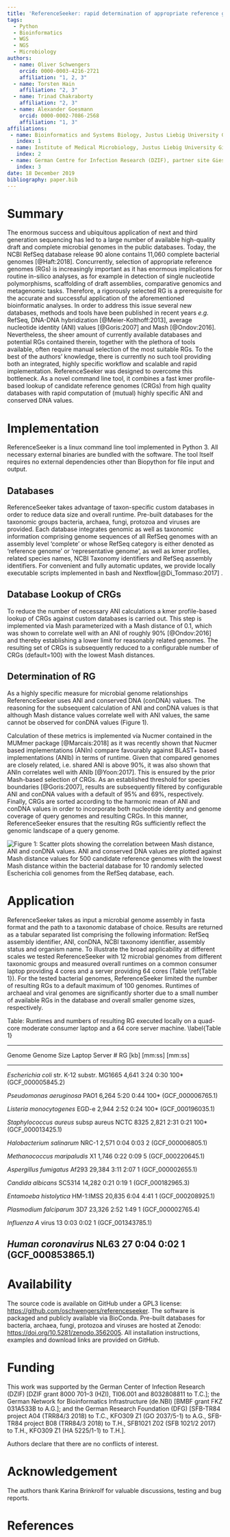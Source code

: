 ```yaml
---
title: 'ReferenceSeeker: rapid determination of appropriate reference genomes'
tags:
  - Python
  - Bioinformatics
  - WGS
  - NGS
  - Microbiology
authors:
  - name: Oliver Schwengers
    orcid: 0000-0003-4216-2721
    affiliation: "1, 2, 3"
  - name: Torsten Hain
    affiliation: "2, 3"
  - name: Trinad Chakraborty
    affiliation: "2, 3"
  - name: Alexander Goesmann
    orcid: 0000-0002-7086-2568
    affiliation: "1, 3"
affiliations:
 - name: Bioinformatics and Systems Biology, Justus Liebig University Giessen, Giessen, 35392, Germany
   index: 1
 - name: Institute of Medical Microbiology, Justus Liebig University Giessen, Giessen, 35392, Germany
   index: 2
 - name: German Centre for Infection Research (DZIF), partner site Giessen-Marburg-Langen, Giessen, Germany
   index: 3
date: 18 December 2019
bibliography: paper.bib
---
```


# Summary
The enormous success and ubiquitous application of next and third generation sequencing has
led to a large number of available high-quality draft and complete microbial genomes in the
public databases. Today, the NCBI RefSeq database release 90 alone contains 11,060
complete bacterial genomes ​[@Haft:2018​]. Concurrently, selection of appropriate reference
genomes (RGs) is increasingly important as it has enormous implications for routine in-silico
analyses, as for example in detection of single nucleotide polymorphisms, scaffolding of draft
assemblies, comparative genomics and metagenomic tasks. Therefore, a rigorously selected
RG is a prerequisite for the accurate and successful application of the aforementioned
bioinformatic analyses. In order to address this issue several new databases, methods and tools
have been published in recent years *e.g.* RefSeq, DNA-DNA hybridization [@Meier-Kolthoff:2013]​,
average nucleotide identity (ANI) values [@Goris:2007] and Mash ​[@Ondov:2016]​.
Nevertheless, the sheer amount of currently available databases and potential RGs
contained therein, together with the plethora of tools available, often require manual selection of
the most suitable RGs. To the best of the authors’ knowledge, there is currently no such tool
providing both an integrated, highly specific workflow and scalable and rapid implementation.
ReferenceSeeker was designed to overcome this bottleneck. As a novel command line tool, it
combines a fast kmer profile-based lookup of candidate reference genomes (CRGs) from high
quality databases with rapid computation of (mutual) highly specific ANI and conserved DNA values.

# Implementation
ReferenceSeeker is a linux command line tool implemented in Python 3. All necessary external
binaries are bundled with the software. The tool Itself requires no external dependencies other
than Biopython for file input and output.

## Databases
ReferenceSeeker takes advantage of taxon-specific custom databases in order to reduce data
size and overall runtime. Pre-built databases for the taxonomic groups bacteria, archaea, fungi,
protozoa and viruses are provided. Each database integrates genomic as well as taxonomic
information comprising genome sequences of all RefSeq genomes with an assembly level
‘complete’ or whose RefSeq category is either denoted as ‘reference genome’ or ‘representative
genome’, as well as kmer profiles, related species names, NCBI Taxonomy identifiers and
RefSeq assembly identifiers. For convenient and fully automatic updates, we provide locally
executable scripts implemented in bash and Nextflow ​[@Di_Tommaso:2017]​ .

## Database Lookup of CRGs
To reduce the number of necessary ANI calculations a kmer profile-based lookup of CRGs
against custom databases is carried out. This step is implemented via Mash parameterized with
a Mash distance of 0.1, which was shown to correlate well with an ANI of roughly 90% ​
[@Ondov:2016] and thereby establishing a lower limit for reasonably related genomes.
The resulting set of CRGs is subsequently reduced to a configurable number of CRGs (default=100)
with the lowest Mash distances.

## Determination of RG
As a highly specific measure for microbial genome relationships ReferenceSeeker uses ANI and
conserved DNA (conDNA) values. The reasoning for the subsequent calculation of ANI and
conDNA values is that although Mash distance values correlate well with ANI values, the same
cannot be observed for conDNA values (Figure 1).

Calculation of these metrics is implemented vía Nucmer contained in the MUMmer package
[@Marcais:2018] as it was recently shown that Nucmer based implementations (ANIn)
compare favourably against BLAST+ based implementations (ANIb) in terms of runtime. Given
that compared genomes are closely related, i.e. shared ANI is above 90%, it was also shown
that ANIn correlates well with ANIb [@Yoon:2017]. This is ensured by the prior Mash-based
selection of CRGs. As an established threshold for species boundaries [@Goris:2007]​,
results are subsequently filtered by configurable ANI and conDNA values with a default of 95%
and 69%, respectively. Finally, CRGs are sorted according to the harmonic mean of ANI and
conDNA values in order to incorporate both nucleotide identity and genome coverage of query
genomes and resulting CRGs. In this manner, ReferenceSeeker ensures that the resulting RGs
sufficiently reflect the genomic landscape of a query genome.

![Figure 1: Scatter plots showing the correlation between Mash distance, ANI and conDNA
values. ANI and conserved DNA values are plotted against Mash distance values for 500
candidate reference genomes with the lowest Mash distance within the bacterial database for
10 randomly selected *Escherichia coli* genomes from the RefSeq database, each.](mash-ani-cdna.scatter.png)

# Application
ReferenceSeeker takes as input a microbial genome assembly in fasta format and the path to a
taxonomic database of choice. Results are returned as a tabular separated list comprising the
following information: RefSeq assembly identifier, ANI, conDNA, NCBI taxonomy identifier,
assembly status and organism name.
To illustrate the broad applicability at different scales we tested ReferenceSeeker with 12
microbial genomes from different taxonomic groups and measured overall runtimes on a
common consumer laptop providing 4 cores and a server providing 64 cores (Table \ref{Table 1}). For the
tested bacterial genomes, ReferenceSeeker limited the number of resulting RGs to a default
maximum of 100 genomes. Runtimes of archaeal and viral genomes are significantly shorter
due to a small number of available RGs in the database and overall smaller genome sizes,
respectively.

Table: Runtimes and numbers of resulting RG executed locally on a quad-core moderate consumer
laptop and a 64 core server machine. \label{Table 1}

------------------------------------------------------------------------------------
Genome                                           Genome Size   Laptop   Server  # RG
                                                        [kb]  [mm:ss]  [mm:ss]      
----------------------------------------------- ------------ -------- -------- -----
*Escherichia coli* str. K-12 substr. MG1665            4,641     3:24     0:30  100*
(GCF_000005845.2)                                                                   

*Pseudomonas aeruginosa* PAO1                          6,264     5:20     0:44  100*
(GCF_000006765.1)                                                                   

*Listeria monocytogenes* ​EGD-e                         2,944     2:52     0:24  100*
(GCF_000196035.1)                                                                   

*Staphylococcus aureus* subsp aureus NCTC 8325         2,821     2:31     0:21  100*
(GCF_000013425.1)                                                                   

*Halobacterium salinarum* NRC-1                        2,571     0:04     0:03     2
(GCF_000006805.1)                                                                   

*Methanococcus maripaludis* X1                         1,746     0:22     0:09     5
(GCF_000220645.1)                                                                   

*Aspergillus fumigatus* ​Af293                         29,384     3:11     2:07     1
(GCF_000002655.1)                                                                   

*Candida albicans* SC5314                             14,282     0:21     0:19     1
(GCF_000182965.3)                                                                   

*Entamoeba histolytica* HM-1:IMSS                     20,835     6:04     4:41     1
(GCF_000208925.1)                                                                   

*Plasmodium falciparum* ​3D7                           23,326     2:52     1:49     1
(GCF_000002765.4)                                                                   

*Influenza A* virus                                       13     0:03     0:02     1
(GCF_001343785.1)                                                                   

*Human coronavirus* NL63                                  27     0:04     0:02     1
(GCF_000853865.1)                                                                   
------------------------------------------------------------------------------------

# Availability
The source code is available on GitHub under a GPL3 license: https://github.com/oschwengers/referenceseeker​.
The software is packaged and publicly available via BioConda. Pre-built databases for
bacteria, archaea, fungi, protozoa and viruses are hosted at Zenodo: https://doi.org/10.5281/zenodo.3562005​.
All installation instructions, examples and download links are provided on GitHub.

# Funding
This work was supported by the German Center of Infection Research (DZIF) [DZIF grant 8000
 701–3 (HZI), TI06.001 and 8032808811 to T.C.]; the German Network for Bioinformatics
Infrastructure (de.NBI) [BMBF grant FKZ 031A533B to A.G.]; and the German Research
Foundation (DFG) [SFB-TR84 project A04 (TRR84/3 2018) to T.C., KFO309 Z1 (GO 2037/5-1)
to A.G., SFB-TR84 project B08 (TRR84/3 2018) to T.H., SFB1021 Z02 (SFB 1021/2 2017) to
T.H., KFO309 Z1 (HA 5225/1-1) to T.H.].

Authors declare that there are no conflicts of interest.

# Acknowledgement
The authors thank Karina Brinkrolf for valuable discussions, testing and bug reports.

# References

